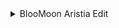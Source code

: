 <details>

<summary>BlooMoon Aristia Edit</summary>

[Download](https://drive.google.com/file/d/1XcaPqJEkntlSPjwkDo2L9uqPoBdajR3v/view?usp=sharing)

https://github.com/user-attachments/assets/c12c4b42-7035-4e5d-bbea-d870f3a13bee
</details>


